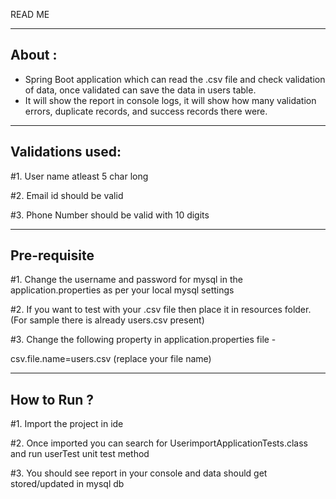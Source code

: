 READ ME

-----------
About :
-----------
 - Spring Boot application which can read the .csv file and check validation of data, once validated can save the data in users table.
 - It will show the report in console logs, it will show how many validation errors, duplicate records, and success records there were.


----------------------
Validations used:
----------------------
#1. User name atleast 5 char long

#2. Email id should be valid

#3. Phone Number should be valid with 10 digits


----------------------
Pre-requisite
----------------------
#1. Change the username and password for mysql in the application.properties as per your local mysql settings 

#2. If you want to test with your .csv file then place it in resources folder. (For sample there is already users.csv present)

#3. Change the following property in application.properties file -

csv.file.name=users.csv (replace your file name)


----------------------
How to Run ?
----------------------
#1. Import the project in ide

#2. Once imported you can search for UserimportApplicationTests.class and run userTest unit test method

#3. You should see report in your console and data should get stored/updated in mysql db

